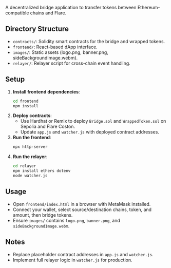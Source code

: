A decentralized bridge application to transfer tokens between Ethereum-compatible chains and Flare.

## Directory Structure
- `contracts/`: Solidity smart contracts for the bridge and wrapped tokens.
- `frontend/`: React-based dApp interface.
- `images/`: Static assets (logo.png, banner.png, sideBackgroundImage.webm).
- `relayer/`: Relayer script for cross-chain event handling.

## Setup
1. **Install frontend dependencies**:
   ```bash
   cd frontend
   npm install
   ```
2. **Deploy contracts**:
   - Use Hardhat or Remix to deploy `Bridge.sol` and `WrappedToken.sol` on Sepolia and Flare Coston.
   - Update `app.js` and `watcher.js` with deployed contract addresses.
3. **Run the frontend**:
   ```bash
   npx http-server
   ```
4. **Run the relayer**:
   ```bash
   cd relayer
   npm install ethers dotenv
   node watcher.js
   ```

## Usage
- Open `frontend/index.html` in a browser with MetaMask installed.
- Connect your wallet, select source/destination chains, token, and amount, then bridge tokens.
- Ensure `images/` contains `logo.png`, `banner.png`, and `sideBackgroundImage.webm`.

## Notes
- Replace placeholder contract addresses in `app.js` and `watcher.js`.
- Implement full relayer logic in `watcher.js` for production.